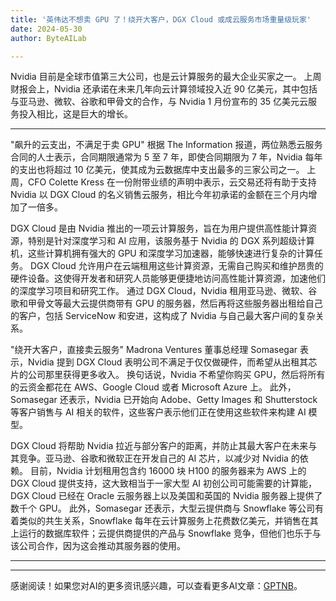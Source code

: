 ```yaml
---
title: '英伟达不想卖 GPU 了！绕开大客户，DGX Cloud 或成云服务市场重量级玩家'
date: 2024-05-30
author: ByteAILab

---
```


Nvidia 目前是全球市值第三大公司，也是云计算服务的最大企业买家之一。
上周财报会上，Nvidia 还承诺在未来几年向云计算领域投入近 90 亿美元，其中包括与亚马逊、微软、谷歌和甲骨文的合作，与 Nvidia 1 月份宣布的 35 亿美元云服务投入相比，这是巨大的增长。

---


"飙升的云支出，不满足于卖 GPU"
根据 The Information 报道，两位熟悉云服务合同的人士表示，合同期限通常为 5 至 7 年，即使合同期限为 7 年，Nvidia 每年的支出也将超过 10 亿美元，使其成为云数据库中支出最多的三家公司之一。
上周，CFO Colette Kress 在一份附带业绩的声明中表示，云交易还将有助于支持 Nvidia 以 DGX Cloud 的名义销售云服务，相比今年初承诺的金额在三个月内增加了一倍多。

DGX Cloud 是由 Nvidia 推出的一项云计算服务，旨在为用户提供高性能计算资源，特别是针对深度学习和 AI 应用，该服务基于 Nvidia 的 DGX 系列超级计算机，这些计算机拥有强大的 GPU 和深度学习加速器，能够快速进行复杂的计算任务。
DGX Cloud 允许用户在云端租用这些计算资源，无需自己购买和维护昂贵的硬件设备。这使得开发者和研究人员能够更便捷地访问高性能计算资源，加速他们的深度学习项目和研究工作。
通过 DGX Cloud，Nvidia 租用亚马逊、微软、谷歌和甲骨文等最大云提供商带有 GPU 的服务器，然后再将这些服务器出租给自己的客户，包括 ServiceNow 和安进，这构成了 Nvidia 与自己最大客户间的复杂关系。

"绕开大客户，直接卖云服务"
Madrona Ventures 董事总经理 Somasegar 表示，Nvidia 提到 DGX Cloud 表明公司不满足于仅仅做硬件，而希望从出租其芯片的公司那里获得更多收入。 换句话说，Nvidia 不希望你购买 GPU，然后将所有的云资金都花在 AWS、Google Cloud 或者 Microsoft Azure 上。
此外，Somasegar 还表示，Nvidia 已开始向 Adobe、Getty Images 和 Shutterstock 等客户销售与 AI 相关的软件，这些客户表示他们正在使用这些软件来构建 AI 模型。

DGX Cloud 将帮助 Nvidia 拉近与部分客户的距离，并防止其最大客户在未来与其竞争。亚马逊、谷歌和微软正在开发自己的 AI 芯片，以减少对 Nvidia 的依赖。
目前，Nvidia 计划租用包含约 16000 块 H100 的服务器来为 AWS 上的 DGX Cloud 提供支持，这大致相当于一家大型 AI 初创公司可能需要的计算能，DGX Cloud 已经在 Oracle 云服务器上以及美国和英国的 Nvidia 服务器上提供了数千个 GPU。
此外，Somasegar 还表示，大型云提供商与 Snowflake 等公司有着类似的共生关系，Snowflake 每年在云计算服务上花费数亿美元，并销售在其上运行的数据库软件；云提供商提供的产品与 Snowflake 竞争，但他们也乐于与该公司合作，因为这会推动其服务器的使用。 

---
---
感谢阅读！如果您对AI的更多资讯感兴趣，可以查看更多AI文章：[GPTNB](https://gptnb.com)。